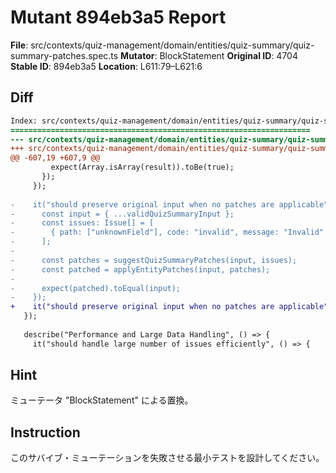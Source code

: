 # Mutant 894eb3a5 Report

**File**: src/contexts/quiz-management/domain/entities/quiz-summary/quiz-summary-patches.spec.ts
**Mutator**: BlockStatement
**Original ID**: 4704
**Stable ID**: 894eb3a5
**Location**: L611:79–L621:6

## Diff

```diff
Index: src/contexts/quiz-management/domain/entities/quiz-summary/quiz-summary-patches.spec.ts
===================================================================
--- src/contexts/quiz-management/domain/entities/quiz-summary/quiz-summary-patches.spec.ts	original
+++ src/contexts/quiz-management/domain/entities/quiz-summary/quiz-summary-patches.spec.ts	mutated #4704
@@ -607,19 +607,9 @@
         expect(Array.isArray(result)).toBe(true);
       });
     });
 
-    it("should preserve original input when no patches are applicable", () => {
-      const input = { ...validQuizSummaryInput };
-      const issues: Issue[] = [
-        { path: ["unknownField"], code: "invalid", message: "Invalid" },
-      ];
-
-      const patches = suggestQuizSummaryPatches(input, issues);
-      const patched = applyEntityPatches(input, patches);
-
-      expect(patched).toEqual(input);
-    });
+    it("should preserve original input when no patches are applicable", () => {});
   });
 
   describe("Performance and Large Data Handling", () => {
     it("should handle large number of issues efficiently", () => {
```

## Hint

ミューテータ "BlockStatement" による置換。

## Instruction

このサバイブ・ミューテーションを失敗させる最小テストを設計してください。

